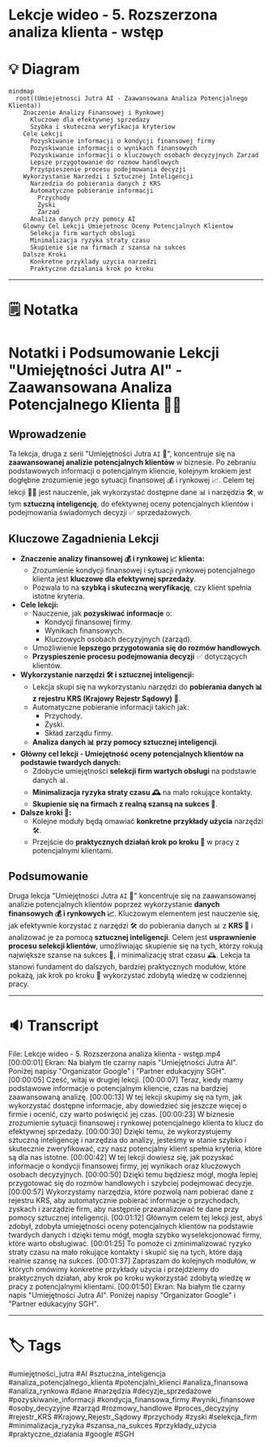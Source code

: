# Lekcje wideo - 5. Rozszerzona analiza klienta - wstęp

# 💡 Diagram

```mermaid
mindmap
  root((Umiejetnosci Jutra AI - Zaawansowana Analiza Potencjalnego Klienta))
    Znaczenie Analizy Finansowej i Rynkowej
      Kluczowe dla efektywnej sprzedazy
      Szybka i skuteczna weryfikacja kryteriow
    Cele Lekcji
      Pozyskiwanie informacji o kondycji finansowej firmy
      Pozyskiwanie informacji o wynikach finansowych
      Pozyskiwanie informacji o kluczowych osobach decyzyjnych Zarzad
      Lepsze przygotowanie do rozmow handlowych
      Przyspieszenie procesu podejmowania decyzji
    Wykorzystanie Narzedzi i Sztucznej Inteligencji
      Narzedzia do pobierania danych z KRS
      Automatyczne pobieranie informacji
        Przychody
        Zyski
        Zarzad
      Analiza danych przy pomocy AI
    Glowny Cel Lekcji Umiejetnosc Oceny Potencjalnych Klientow
      Selekcja firm wartych obslugi
      Minimalizacja ryzyka straty czasu
      Skupienie sie na firmach z szansa na sukces
    Dalsze Kroki
      Konkretne przyklady uzycia narzedzi
      Praktyczne dzialania krok po kroku
```

___

# 🗒️ Notatka


# Notatki i Podsumowanie Lekcji "Umiejętności Jutra AI" - Zaawansowana Analiza Potencjalnego Klienta 🧑‍💼

## Wprowadzenie

Ta lekcja, druga z serii "Umiejętności Jutra `AI` 🤖", koncentruje się na **zaawansowanej analizie potencjalnych klientów** w biznesie. Po zebraniu podstawowych informacji o potencjalnym kliencie, kolejnym krokiem jest dogłębne zrozumienie jego sytuacji finansowej 💰 i rynkowej 📈. Celem tej lekcji 🧑‍🏫 jest nauczenie, jak wykorzystać dostępne dane 📊 i narzędzia 🛠️, w tym **sztuczną inteligencję**, do efektywnej oceny potencjalnych klientów i podejmowania świadomych decyzji ✅ sprzedażowych.

## Kluczowe Zagadnienia Lekcji

*   **Znaczenie analizy finansowej 💰 i rynkowej 📈 klienta:**
    *   Zrozumienie kondycji finansowej i sytuacji rynkowej potencjalnego klienta jest **kluczowe dla efektywnej sprzedaży**.
    *   Pozwala to na **szybką i skuteczną weryfikację**, czy klient spełnia istotne kryteria.
*   **Cele lekcji:**
    *   Nauczenie, jak **pozyskiwać informacje** o:
        *   Kondycji finansowej firmy.
        *   Wynikach finansowych.
        *   Kluczowych osobach decyzyjnych (zarząd).
    *   Umożliwienie **lepszego przygotowania się do rozmów handlowych**.
    *   **Przyspieszenie procesu podejmowania decyzji** ✅ dotyczących klientów.
*   **Wykorzystanie narzędzi 🛠️ i sztucznej inteligencji:**
    *   Lekcja skupi się na wykorzystaniu narzędzi do **pobierania danych 📊 z rejestru KRS (Krajowy Rejestr Sądowy) 🏢**.
    *   Automatyczne pobieranie informacji takich jak:
        *   Przychody.
        *   Zyski.
        *   Skład zarządu firmy.
    *   **Analiza danych 📊 przy pomocy sztucznej inteligencji**.
*   **Główny cel lekcji - Umiejętność oceny potencjalnych klientów na podstawie twardych danych:**
    *   Zdobycie umiejętności **selekcji firm wartych obsługi** na podstawie danych 📊.
    *   **Minimalizacja ryzyka straty czasu 🕰️** na mało rokujące kontakty.
    *   **Skupienie się na firmach z realną szansą na sukces 🎉**.
*   **Dalsze kroki 👣:**
    *   Kolejne moduły będą omawiać **konkretne przykłady użycia** narzędzi 🛠️.
    *   Przejście do **praktycznych działań krok po kroku 👣** w pracy z potencjalnymi klientami.

## Podsumowanie

Druga lekcja "Umiejętności Jutra `AI` 🤖" koncentruje się na zaawansowanej analizie potencjalnych klientów poprzez wykorzystanie **danych finansowych 💰 i rynkowych 📈**. Kluczowym elementem jest nauczenie się, jak efektywnie korzystać z narzędzi 🛠️ do pobierania danych 📊 z **KRS 🏢** i analizować je za pomocą **sztucznej inteligencji**. Celem jest **usprawnienie procesu selekcji klientów**, umożliwiając skupienie się na tych, którzy rokują największe szanse na sukces 🎉, i minimalizację strat czasu 🕰️. Lekcja ta stanowi fundament do dalszych, bardziej praktycznych modułów, które pokażą, jak krok po kroku 👣 wykorzystać zdobytą wiedzę w codziennej pracy.


___

# 🔉 Transcript
File: Lekcje wideo - 5. Rozszerzona analiza klienta - wstęp.mp4<br>
[00:00:01] Ekran: Na białym tle czarny napis "Umiejętności Jutra AI". Poniżej napisy "Organizator Google" i "Partner edukacyjny SGH".
[00:00:05] Cześć, witaj w drugiej lekcji.
[00:00:07] Teraz, kiedy mamy podstawowe informacje o potencjalnym kliencie, czas na bardziej zaawansowaną analizę.
[00:00:13] W tej lekcji skupimy się na tym, jak wykorzystać dostępne informacje, aby dowiedzieć się jeszcze więcej o firmie i ocenić, czy warto poświęcić jej czas.
[00:00:23] W biznesie zrozumienie sytuacji finansowej i rynkowej potencjalnego klienta to klucz do efektywnej sprzedaży.
[00:00:30] Dzięki temu, że wykorzystujemy sztuczną inteligencję i narzędzia do analizy, jesteśmy w stanie szybko i skutecznie zweryfikować, czy nasz potencjalny klient spełnia kryteria, które są dla nas istotne.
[00:00:42] W tej lekcji dowiesz się, jak pozyskać informacje o kondycji finansowej firmy, jej wynikach oraz kluczowych osobach decyzyjnych.
[00:00:50] Dzięki temu będziesz mógł, mogła lepiej przygotować się do rozmów handlowych i szybciej podejmować decyzje.
[00:00:57] Wykorzystamy narzędzia, które pozwolą nam pobierać dane z rejestru KRS, aby automatycznie pobierać informacje o przychodach, zyskach i zarządzie firm, aby następnie przeanalizować te dane przy pomocy sztucznej inteligencji.
[00:01:12] Głównym celem tej lekcji jest, abyś zdobył, zdobyła umiejętności oceny potencjalnych klientów na podstawie twardych danych i dzięki temu mógł, mogła szybko wyselekcjonować firmy, które warto obsługiwać.
[00:01:25] To pomoże ci zminimalizować ryzyko straty czasu na mało rokujące kontakty i skupić się na tych, które dają realnie szansę na sukces.
[00:01:37] Zapraszam do kolejnych modułów, w których omówimy konkretne przykłady użycia i przejdziemy do praktycznych działań, aby krok po kroku wykorzystać zdobytą wiedzę w pracy z potencjalnymi klientami.
[00:01:50] Ekran: Na białym tle czarny napis "Umiejętności Jutra AI". Poniżej napisy "Organizator Google" i "Partner edukacyjny SGH".

___
# 🏷️ Tags
#umiejętności_jutra #AI #sztuczna_inteligencja #analiza_potencjalnego_klienta #potencjalni_klienci #analiza_finansowa #analiza_rynkowa #dane #narzędzia #decyzje_sprzedażowe #pozyskiwanie_informacji #kondycja_finansowa_firmy #wyniki_finansowe #osoby_decyzyjne #zarząd #rozmowy_handlowe #proces_decyzyjny #rejestr_KRS #Krajowy_Rejestr_Sądowy #przychody #zyski #selekcja_firm #minimalizacja_ryzyka #szansa_na_sukces #przykłady_użycia #praktyczne_działania #google #SGH
